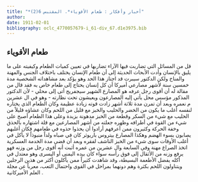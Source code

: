 ```yaml
---
title: "*أخبار وأفكار : طعام الأقوياء*. المقتبس 6(2)"
author: 
date: 1911-02-01
bibliography: oclc_4770057679-i_61-div_67.d1e3975.bib
---
```




##  طعام الأقوياء 


 قل من المسائل التي تضاربت فيها الآراء تضاربها في تعيين كميات الطعام وكيفيته على ما يليق بالإنسان وأدت الأبحاث الحديثة إلى أن طعام الإنسان يختلف باختلاف الجنس والمهنة والمناخ ولكن الدكتور سيبرت قد اجتاز هذا الحد وهو يؤكد بعد مشاهداته الشخصية مدة  خمسين  سنة لأشهر مصارعي أميركا أن كل إنسان يحتاج إلى طعام خاص به فقد قال من مقالة له أن أقوى رجل عرفه هو المصارع الشهير سيجفريج أتى إلى محلي - لأن الدكتور المذكور مؤسس محل يأتي إليه المصارعون ويعيشون تحت نظارته - وهو في ال  عشرين  م نعمره وبعد أن تمرن مدة  ثلاثة  أشهر زادت قوته زيادة عظيمة وكان الطعام الذي يختاره لنفسه أغلب ما يكون من الخضر والحليب والخبز مع قليل من اللحم وكان عشاؤه قليلاً من الحليب مع شيء من السكر وقطعة من الخبز مدهونة بزبدة   وعلى هذا الطعام أصبح على شيء من القوة في أطرافه وظهره جعلته من أشهر المصارعين مع قلة اشتهاره بالحذق وخفة الحركة وكثيرون ممن أعرفهم أرادوا أن يحذوا حذوه في طعامهم   فكان أغلبهم يصابون بسوء الهضم وهكذا المصارع بيتروس باريوثر كان في صباه ولداً منبوذاً لا يأكل في أغلب الأوقات سوى شيء من الخبز الناشف لفقره وبعد أن قضى مدة الخدمة العسكرية اتخذ الصراع مهنة وفي السابعة وال  عشرين  من عمره أثبت أنه أقوى رجل من وزنه فهو يرفع وزنه من الأثقال إلى فوق رأسه سواء كان بيده اليمنى أو اليسرى وهو معتدل في أكله يفضل الأطعمة البسيطة، وقد شاهدت كثيراً ممن يأكلون أكثر من هذين الرجلين ويتناولون اللحم بكثرة وهم دونهما بمراحل في القوى واحتمال التعب،  معرباً عن مجلة  العلم  الأميركانية  . 
